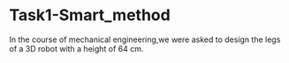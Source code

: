 # Task1-Smart_method
In the course of mechanical engineering,we were asked to design the legs of a 3D robot with a height of 64 cm.
